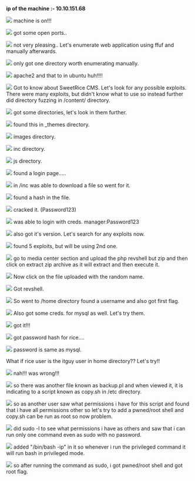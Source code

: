 **ip of the machine :- 10.10.151.68**

![](attachment/f92dc78b176862d85741cc017c20af00.png)
machine is on!!!

![](attachment/c9947c4af2694f599f7cd8161500f59d.png)
got some open ports..

![](attachment/3ed76ca172ddbc14c29828e7cafe7dbb.png)
not very pleasing.. Let's enumerate web application using ffuf and manually afterwards.

![](attachment/cd1142536871b3a26f781c4b285215ce.png)
only got one directory worth enumerating manually.

![](attachment/3e0ef53f78872917d303167ba9b66e47.png)
apache2 and that to in ubuntu huh!!!!

![](attachment/ec49b82e8c05ec86882c01fdf2c6b9e6.png)
Got to know about SweetRice CMS. Let's look for any possible exploits. There were many exploits, but didn't know what to use so instead further did directory fuzzing in /content/ directory.

![](attachment/2f4850b1e2924eec23e5d83a57402181.png)
got some directories, let's look in them further.

![](attachment/13c4a546e5087983ca939e9066bbe7cf.png)
found this in _themes directory.

![](attachment/5a76b1ec15c934827a08a0f43548944c.png)
images directory.

![](attachment/dcd124a418e175fec541d4efe332b73a.png)
inc directory.

![](attachment/9fc84d79365b8f0705a65738c24dcdef.png)
js directory.

![](attachment/7664644b6b615f816d999434eb8b999b.png)
found a login page.....

![](attachment/d991dec720ed431487444883c46f7811.png)
in /inc was able to download a file so went for it.

![](attachment/7410dc334de526aba3be89dec6d6634f.png)
found a hash in the file.

![](attachment/ef9eef144914490c15457d82db1010d9.png)
cracked it. (Password123)

![](attachment/156df211c2cb55003787e4a90466c181.png)
was able to login with creds. manager:Password123

![](attachment/18728cff11a5a3aa9154619ff0984aa3.png)
also got it's version. Let's search for any exploits now.

![](attachment/017bd7868da531cf2bfc8ffe5886f112.png)
found 5 exploits, but will be using 2nd one.

![](attachment/d4bede40252c98f5b88a0d6a8451a0fb.png)
go to media center section and upload the php revshell but zip and then click on extract zip archive as it will extract and then execute it.

![](attachment/d9302f13e1cf72a814499971b6838d22.png)
Now click on the file uploaded with the random name.

![](attachment/55de88de8898019612d225b519da2ae8.png)
Got revshell.

![](attachment/b77cc2d7ba041290c0f69b53ba000f57.png)
So went to /home directory found a username and also got first flag.

![](attachment/5f921b4d0b67e95a6175626de2e02693.png)
Also got some creds. for mysql as well. Let's try them.

![](attachment/cb3c17defa1607ae4aef5e9e58ecec0a.png)
got it!!!

![](attachment/6abc71a8e54b84d7622ed535485be5c9.png)
got password hash for rice....

![](attachment/fa20a2eecb5402f44b9034b725709e28.png)
password is same as mysql. 

What if rice user is the itguy user in home directory?? Let's try!!

![](attachment/cf791d1ec0a93d7240566a56f0246043.png)
nah!!! was wrong!!!

![](attachment/e6c9589229d33f6ad979ad6ee675af6d.png)
so there was another file known as backup.pl and when viewed it, it is indicating to a script known as copy.sh in /etc directory.

![](attachment/d0889f1a94e2bcc96b6ba88d9cebb89d.png)
so as another user saw what permissions i have for this script and found that i have all permissions other so let's try to add a pwned/root shell and copy.sh can be run as root so now problem.

![](attachment/a59f113f6a4220265a520f3ab0bcd3f5.png)
did sudo -l to see what permissions i have as others and saw that i can run only one command even as sudo with no password.

![](attachment/0cc15bb3e12759be41f18911bef12194.png)
added "/bin/bash -ip" in it so whenever i run the privileged command it will run bash in privileged mode.

![](attachment/caea391a1e5bc22b57972350c14dc0ab.png)
so after running the command as sudo, i got pwned/root shell and got root flag.